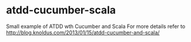 atdd-cucumber-scala
===================

Small example of ATDD wth Cucumber and Scala
For more details refer to http://blog.knoldus.com/2013/01/15/atdd-cucumber-and-scala/
